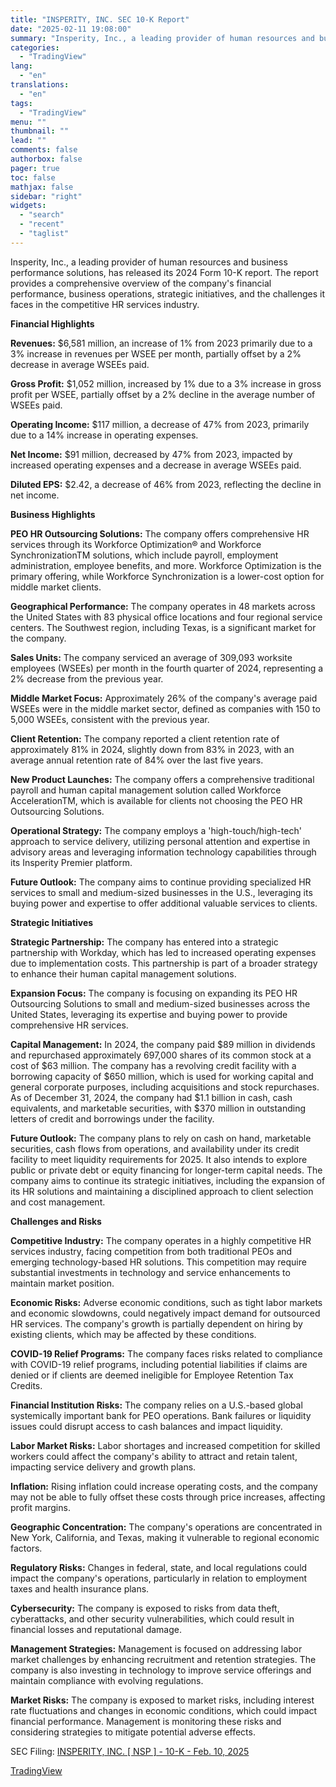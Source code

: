 ```yaml
---
title: "INSPERITY, INC. SEC 10-K Report"
date: "2025-02-11 19:08:00"
summary: "Insperity, Inc., a leading provider of human resources and business performance solutions, has released its 2024 Form 10-K report. The report provides a comprehensive overview of the company's financial performance, business operations, strategic initiatives, and the challenges it faces in the competitive HR services industry. Financial Highlights Revenues: $6,581 million,..."
categories:
  - "TradingView"
lang:
  - "en"
translations:
  - "en"
tags:
  - "TradingView"
menu: ""
thumbnail: ""
lead: ""
comments: false
authorbox: false
pager: true
toc: false
mathjax: false
sidebar: "right"
widgets:
  - "search"
  - "recent"
  - "taglist"
---
```


Insperity, Inc., a leading provider of human resources and business performance solutions, has released its 2024 Form 10-K report. The report provides a comprehensive overview of the company's financial performance, business operations, strategic initiatives, and the challenges it faces in the competitive HR services industry.

**Financial Highlights**

**Revenues:** $6,581 million, an increase of 1% from 2023 primarily due to a 3% increase in revenues per WSEE per month, partially offset by a 2% decrease in average WSEEs paid.

**Gross Profit:** $1,052 million, increased by 1% due to a 3% increase in gross profit per WSEE, partially offset by a 2% decline in the average number of WSEEs paid.

**Operating Income:** $117 million, a decrease of 47% from 2023, primarily due to a 14% increase in operating expenses.

**Net Income:** $91 million, decreased by 47% from 2023, impacted by increased operating expenses and a decrease in average WSEEs paid.

**Diluted EPS:** $2.42, a decrease of 46% from 2023, reflecting the decline in net income.

**Business Highlights**

**PEO HR Outsourcing Solutions:** The company offers comprehensive HR services through its Workforce Optimization® and Workforce SynchronizationTM solutions, which include payroll, employment administration, employee benefits, and more. Workforce Optimization is the primary offering, while Workforce Synchronization is a lower-cost option for middle market clients.

**Geographical Performance:** The company operates in 48 markets across the United States with 83 physical office locations and four regional service centers. The Southwest region, including Texas, is a significant market for the company.

**Sales Units:** The company serviced an average of 309,093 worksite employees (WSEEs) per month in the fourth quarter of 2024, representing a 2% decrease from the previous year.

**Middle Market Focus:** Approximately 26% of the company's average paid WSEEs were in the middle market sector, defined as companies with 150 to 5,000 WSEEs, consistent with the previous year.

**Client Retention:** The company reported a client retention rate of approximately 81% in 2024, slightly down from 83% in 2023, with an average annual retention rate of 84% over the last five years.

**New Product Launches:** The company offers a comprehensive traditional payroll and human capital management solution called Workforce AccelerationTM, which is available for clients not choosing the PEO HR Outsourcing Solutions.

**Operational Strategy:** The company employs a 'high-touch/high-tech' approach to service delivery, utilizing personal attention and expertise in advisory areas and leveraging information technology capabilities through its Insperity Premier platform.

**Future Outlook:** The company aims to continue providing specialized HR services to small and medium-sized businesses in the U.S., leveraging its buying power and expertise to offer additional valuable services to clients.

**Strategic Initiatives**

**Strategic Partnership:** The company has entered into a strategic partnership with Workday, which has led to increased operating expenses due to implementation costs. This partnership is part of a broader strategy to enhance their human capital management solutions.

**Expansion Focus:** The company is focusing on expanding its PEO HR Outsourcing Solutions to small and medium-sized businesses across the United States, leveraging its expertise and buying power to provide comprehensive HR services.

**Capital Management:** In 2024, the company paid $89 million in dividends and repurchased approximately 697,000 shares of its common stock at a cost of $63 million. The company has a revolving credit facility with a borrowing capacity of $650 million, which is used for working capital and general corporate purposes, including acquisitions and stock repurchases. As of December 31, 2024, the company had $1.1 billion in cash, cash equivalents, and marketable securities, with $370 million in outstanding letters of credit and borrowings under the facility.

**Future Outlook:** The company plans to rely on cash on hand, marketable securities, cash flows from operations, and availability under its credit facility to meet liquidity requirements for 2025. It also intends to explore public or private debt or equity financing for longer-term capital needs. The company aims to continue its strategic initiatives, including the expansion of its HR solutions and maintaining a disciplined approach to client selection and cost management.

**Challenges and Risks**

**Competitive Industry:** The company operates in a highly competitive HR services industry, facing competition from both traditional PEOs and emerging technology-based HR solutions. This competition may require substantial investments in technology and service enhancements to maintain market position.

**Economic Risks:** Adverse economic conditions, such as tight labor markets and economic slowdowns, could negatively impact demand for outsourced HR services. The company's growth is partially dependent on hiring by existing clients, which may be affected by these conditions.

**COVID-19 Relief Programs:** The company faces risks related to compliance with COVID-19 relief programs, including potential liabilities if claims are denied or if clients are deemed ineligible for Employee Retention Tax Credits.

**Financial Institution Risks:** The company relies on a U.S.-based global systemically important bank for PEO operations. Bank failures or liquidity issues could disrupt access to cash balances and impact liquidity.

**Labor Market Risks:** Labor shortages and increased competition for skilled workers could affect the company's ability to attract and retain talent, impacting service delivery and growth plans.

**Inflation:** Rising inflation could increase operating costs, and the company may not be able to fully offset these costs through price increases, affecting profit margins.

**Geographic Concentration:** The company's operations are concentrated in New York, California, and Texas, making it vulnerable to regional economic factors.

**Regulatory Risks:** Changes in federal, state, and local regulations could impact the company's operations, particularly in relation to employment taxes and health insurance plans.

**Cybersecurity:** The company is exposed to risks from data theft, cyberattacks, and other security vulnerabilities, which could result in financial losses and reputational damage.

**Management Strategies:** Management is focused on addressing labor market challenges by enhancing recruitment and retention strategies. The company is also investing in technology to improve service offerings and maintain compliance with evolving regulations.

**Market Risks:** The company is exposed to market risks, including interest rate fluctuations and changes in economic conditions, which could impact financial performance. Management is monitoring these risks and considering strategies to mitigate potential adverse effects.

SEC Filing: [INSPERITY, INC. [ NSP ] - 10-K - Feb. 10, 2025](https://www.sec.gov/Archives/edgar/data/1000753/000100075325000008/nsp-20241231.htm)

[TradingView](https://www.tradingview.com/news/tradingview:7e422db9769cf:0-insperity-inc-sec-10-k-report/)
